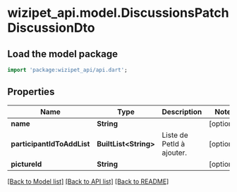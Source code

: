 # wizipet_api.model.DiscussionsPatchDiscussionDto

## Load the model package
```dart
import 'package:wizipet_api/api.dart';
```

## Properties
Name | Type | Description | Notes
------------ | ------------- | ------------- | -------------
**name** | **String** |  | [optional] 
**participantIdToAddList** | **BuiltList&lt;String&gt;** | Liste de PetId à ajouter. | [optional] 
**pictureId** | **String** |  | [optional] 

[[Back to Model list]](../README.md#documentation-for-models) [[Back to API list]](../README.md#documentation-for-api-endpoints) [[Back to README]](../README.md)


